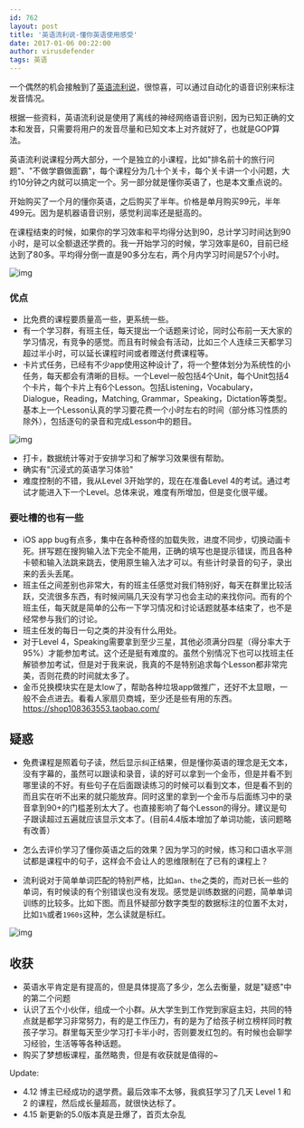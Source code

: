 ```yaml
---
id: 762
layout: post
title: '英语流利说-懂你英语使用感受'
date: 2017-01-06 00:22:00
author: virusdefender
tags: 英语
---
```


一个偶然的机会接触到了[英语流利说][1]，很惊喜，可以通过自动化的语音识别来标注发音情况。

根据一些资料，英语流利说是使用了离线的神经网络语音识别，因为已知正确的文本和发音，只需要将用户的发音尽量和已知文本上对齐就好了，也就是GOP算法。

英语流利说课程分两大部分，一个是独立的小课程，比如"排名前十的旅行问题"、"不做学霸做面霸"，每个课程分为几十个关卡，每个关卡讲一个小问题，大约10分钟之内就可以搞定一个。另一部分就是懂你英语了，也是本文重点说的。

开始购买了一个月的懂你英语，之后购买了半年。价格是单月购买99元，半年499元。因为是机器语音识别，感觉利润率还是挺高的。

在课程结束的时候，如果你的学习效率和平均得分达到90，总计学习时间达到90小时，是可以全额退还学费的。我一开始学习的时候，学习效率是60，目前已经达到了80多。平均得分倒一直是90多分左右，两个月内学习时间是57个小时。

![img][2]

### 优点
 
  - 比免费的课程要质量高一些，更系统一些。
  - 有一个学习群，有班主任，每天提出一个话题来讨论，同时公布前一天大家的学习情况，有竞争的感觉。而且有时候会有活动，比如三个人连续三天都学习超过半小时，可以延长课程时间或者赠送付费课程等。
  - 卡片式任务，已经有不少app使用这种设计了，将一个整体划分为系统性的小任务，每天都会有清晰的目标。一个Level一般包括4个Unit，每个Unit包括4个卡片，每个卡片上有6个Lesson。包括Listening，Vocabulary，Dialogue，Reading，Matching, Grammar，Speaking，Dictation等类型。基本上一个Lesson认真的学习要花费一个小时左右的时间（部分练习性质的除外），包括逐句的录音和完成Lesson中的题目。

![img][3]

  - 打卡，数据统计等对于安排学习和了解学习效果很有帮助。
  - 确实有"沉浸式的英语学习体验"
  - 难度控制的不错，我从Level 3开始学的，现在在准备Level 4的考试。通过考试才能进入下一个Level。总体来说，难度有所增加，但是变化很平缓。


### 要吐槽的也有一些

  - iOS app bug有点多，集中在各种奇怪的加载失败，进度不同步，切换动画卡死。拼写题在搜狗输入法下完全不能用，正确的填写也是提示错误，而且各种卡顿和输入法跳来跳去，使用原生输入法才可以。有些计时录音的句子，录出来的丢头丢尾。
  - 班主任之间差别也非常大，有的班主任感觉对我们特别好，每天在群里比较活跃，交流很多东西，有时候间隔几天没有学习也会主动的来找你问。而有的个班主任，每天就是简单的公布一下学习情况和讨论话题就基本结束了，也不是经常参与我们的讨论。
  - 班主任发的每日一句之类的并没有什么用处。
  - 对于Level 4，Speaking需要拿到至少三星，其他必须满分四星（得分率大于95%）才能参加考试。这个还是挺有难度的。虽然个别情况下也可以找班主任解锁参加考试，但是对于我来说，我真的不是特别追求每个Lesson都非常完美，否则花费的时间就太多了。
  - 金币兑换模块实在是太low了，帮助各种垃圾app做推广，还好不太显眼，一般不会点进去。看看人家扇贝商城，至少还是些有用的东西。https://shop108363553.taobao.com/

## 疑惑

  - 免费课程是照着句子读，然后显示纠正结果，但是懂你英语的理念是无文本，没有字幕的，虽然可以跟读和录音，读的好可以拿到一个金币，但是并看不到哪里读的不好。有些句子在后面跟读练习的时候可以看到文本，但是看不到的而且实在听不出来的就只能放弃。同时这里的拿到一个金币与后面练习中的录音拿到90+的门槛差别太大了。也直接影响了每个Lesson的得分。建议是句子跟读超过五遍就应该显示文本了。(目前4.4版本增加了单词功能，该问题略有改善）

  - 怎么去评价学习了懂你英语之后的效果？因为学习的时候，练习和口语水平测试都是课程中的句子，这样会不会让人的思维限制在了已有的课程上？

  - 流利说对于简单单词匹配的特别严格，比如`an`、`the`之类的，而对已长一些的单词，有时候读的有个别错误也没有发现。感觉是训练数据的问题，简单单词训练的比较多。比如下图。而且怀疑部分数字类型的数据标注的位置不太对，比如`1%`或者`1960s`这种，怎么读就是标红。

![img][4]

## 收获

  - 英语水平肯定是有提高的，但是具体提高了多少，怎么去衡量，就是"疑惑"中的第二个问题
  - 认识了五个小伙伴，组成一个小群。从大学生到工作党到家庭主妇，共同的特点就是都学习非常努力，有的是工作压力，有的是为了给孩子树立榜样同时教孩子学习。群里每天至少学习打卡半小时，否则要发红包的。有时候也会聊学习经验，生活等等各种话题。
  - 购买了梦想板课程，虽然略贵，但是有收获就是值得的~

Update:

 - 4.12 博主已经成功的退学费。最后效率不太够，我疯狂学习了几天 Level 1 和 2 的课程，然后成长量超高，就很快达标了。
 - 4.15 新更新的5.0版本真是丑爆了，首页太杂乱

  [1]: https://www.liulishuo.com/
  [2]: http://storage.virusdefender.net/blog/images/762/2.png
  [3]: http://storage.virusdefender.net/blog/images/762/3.png
  [4]: http://storage.virusdefender.net/blog/images/762/4.png
